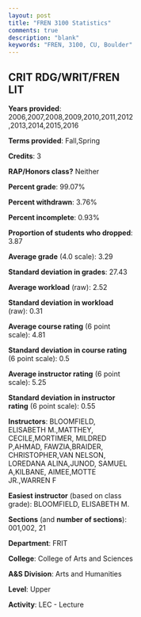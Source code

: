```yaml
---
layout: post
title: "FREN 3100 Statistics"
comments: true
description: "blank"
keywords: "FREN, 3100, CU, Boulder"
--- 
```

<head>
<script src="https://ajax.googleapis.com/ajax/libs/jquery/2.1.3/jquery.min.js"></script>
<script src="https://dl.dropboxusercontent.com/s/pc42nxpaw1ea4o9/highcharts.js?dl=0"></script>
<!-- <script src="../assets/js/highcharts.js"></script> -->
<style type="text/css">@font-face {
	font-family: "Bebas Neue";
	src: url(https://www.filehosting.org/file/details/544349/BebasNeue%20Regular.otf) format("opentype");
	}
	h1.Bebas { 
		font-family: "Bebas Neue", Verdana, Tahoma;
	}
</style>
</head>
<body>
	<div id="container" style="float: right; width: 45%; height: 88%; margin-left: 2.5%; margin-right: 2.5%;"></div>
	<script language="JavaScript">
		$(document).ready(function() {
		var chart = {type: 'column'};
		var title = {text: 'Grade Distribution'};
		var xAxis = {categories: ['A','B','C','D','F'],crosshair: true};
		var yAxis = {min: 0,title: {text: 'Percentage'}};
		var tooltip = {headerFormat: '<center><b><span style="font-size:20px">{point.key}</span></b></center>',
		               pointFormat: '<td style="padding:0"><b>{point.y:.1f}%</b></td>',
		               footerFormat: '</table>',shared: true,useHTML: true};
		var plotOptions = {column: {pointPadding: 0.0,borderWidth: 0}};  
		var credits = {enabled: false};var series= [{name: 'Percent',data: [43.19,47.54,6.09,1.45,1.74,]}];
		var json = {};
		json.chart = chart;
		json.title = title;
		json.tooltip = tooltip;
		json.xAxis = xAxis;
		json.yAxis = yAxis;  
		json.series = series;
		json.plotOptions = plotOptions;  
		json.credits = credits;
		$('#container').highcharts(json);
	});
	</script>
</body>
			   
## CRIT RDG/WRIT/FREN LIT

**Years provided**: 2006,2007,2008,2009,2010,2011,2012,2013,2014,2015,2016

**Terms provided**: Fall,Spring

**Credits**: 3

**RAP/Honors class?** Neither

**Percent grade**: 99.07%

**Percent withdrawn**: 3.76%

**Percent incomplete**: 0.93%

**Proportion of students who dropped**: 3.87

**Average grade** (4.0 scale): 3.29

**Standard deviation in grades**: 27.43

**Average workload** (raw): 2.52

**Standard deviation in workload** (raw): 0.31

**Average course rating** (6 point scale): 4.81

**Standard deviation in course rating** (6 point scale): 0.5

**Average instructor rating** (6 point scale): 5.25

**Standard deviation in instructor rating** (6 point scale): 0.55

**Instructors**: BLOOMFIELD, ELISABETH M.,MATTHEY, CECILE,MORTIMER, MILDRED P,AHMAD, FAWZIA,BRAIDER, CHRISTOPHER,VAN NELSON, LOREDANA ALINA,JUNOD, SAMUEL A,KILBANE, AIMEE,MOTTE JR.,WARREN F

**Easiest instructor** (based on class grade): BLOOMFIELD, ELISABETH M.

**Sections** (and **number of sections**): 001,002, 21

**Department**: FRIT

**College**: College of Arts and Sciences

**A&S Division**: Arts and Humanities

**Level**: Upper

**Activity**: LEC - Lecture